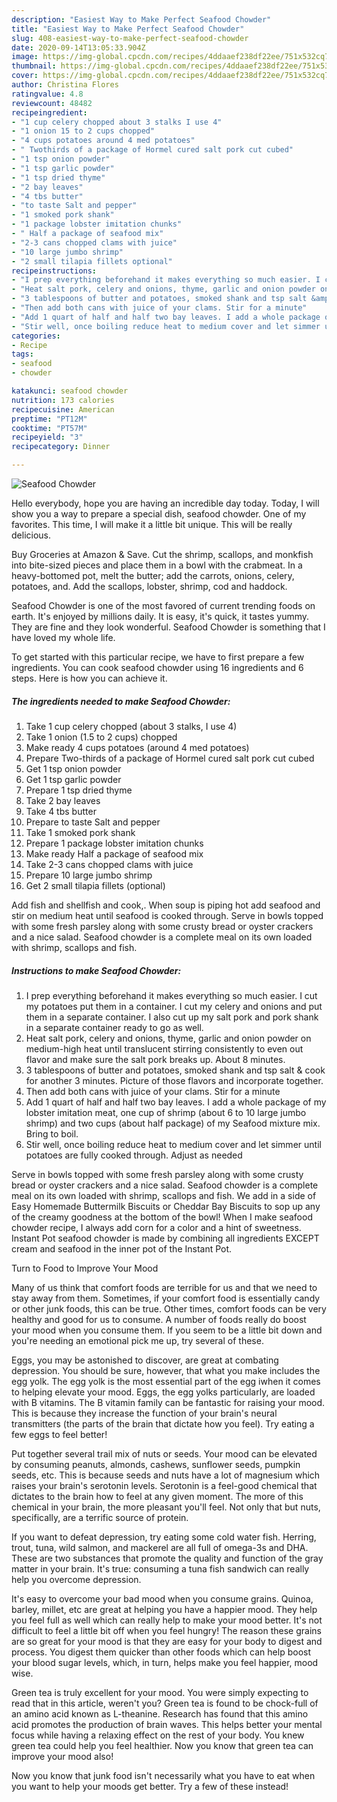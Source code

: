 ```yaml
---
description: "Easiest Way to Make Perfect Seafood Chowder"
title: "Easiest Way to Make Perfect Seafood Chowder"
slug: 408-easiest-way-to-make-perfect-seafood-chowder
date: 2020-09-14T13:05:33.904Z
image: https://img-global.cpcdn.com/recipes/4ddaaef238df22ee/751x532cq70/seafood-chowder-recipe-main-photo.jpg
thumbnail: https://img-global.cpcdn.com/recipes/4ddaaef238df22ee/751x532cq70/seafood-chowder-recipe-main-photo.jpg
cover: https://img-global.cpcdn.com/recipes/4ddaaef238df22ee/751x532cq70/seafood-chowder-recipe-main-photo.jpg
author: Christina Flores
ratingvalue: 4.8
reviewcount: 48482
recipeingredient:
- "1 cup celery chopped about 3 stalks I use 4"
- "1 onion 15 to 2 cups chopped"
- "4 cups potatoes around 4 med potatoes"
- " Twothirds of a package of Hormel cured salt pork cut cubed"
- "1 tsp onion powder"
- "1 tsp garlic powder"
- "1 tsp dried thyme"
- "2 bay leaves"
- "4 tbs butter"
- "to taste Salt and pepper"
- "1 smoked pork shank"
- "1 package lobster imitation chunks"
- " Half a package of seafood mix"
- "2-3 cans chopped clams with juice"
- "10 large jumbo shrimp"
- "2 small tilapia fillets optional"
recipeinstructions:
- "I prep everything beforehand it makes everything so much easier. I cut my potatoes put them in a container. I cut my celery and onions and put them in a separate container. I also cut up my salt pork and pork shank in a separate container ready to go as well."
- "Heat salt pork, celery and onions, thyme, garlic and onion powder on medium-high heat until translucent stirring consistently to even out flavor and make sure the salt pork breaks up. About 8 minutes."
- "3 tablespoons of butter and potatoes, smoked shank and tsp salt &amp; cook for another 3 minutes. Picture of those flavors and incorporate together."
- "Then add both cans with juice of your clams. Stir for a minute"
- "Add 1 quart of half and half two bay leaves. I add a whole package of my lobster imitation meat, one cup of shrimp (about 6 to 10 large jumbo shrimp) and two cups (about half package) of my Seafood mixture mix. Bring to boil."
- "Stir well, once boiling reduce heat to medium cover and let simmer until potatoes are fully cooked through. Adjust as needed"
categories:
- Recipe
tags:
- seafood
- chowder

katakunci: seafood chowder 
nutrition: 173 calories
recipecuisine: American
preptime: "PT12M"
cooktime: "PT57M"
recipeyield: "3"
recipecategory: Dinner

---
```



![Seafood Chowder](https://img-global.cpcdn.com/recipes/4ddaaef238df22ee/751x532cq70/seafood-chowder-recipe-main-photo.jpg)

Hello everybody, hope you are having an incredible day today. Today, I will show you a way to prepare a special dish, seafood chowder. One of my favorites. This time, I will make it a little bit unique. This will be really delicious.

Buy Groceries at Amazon &amp; Save. Cut the shrimp, scallops, and monkfish into bite-sized pieces and place them in a bowl with the crabmeat. In a heavy-bottomed pot, melt the butter; add the carrots, onions, celery, potatoes, and. Add the scallops, lobster, shrimp, cod and haddock.

Seafood Chowder is one of the most favored of current trending foods on earth. It's enjoyed by millions daily. It is easy, it's quick, it tastes yummy. They are fine and they look wonderful. Seafood Chowder is something that I have loved my whole life.


To get started with this particular recipe, we have to first prepare a few ingredients. You can cook seafood chowder using 16 ingredients and 6 steps. Here is how you can achieve it.

<!--inarticleads1-->

##### The ingredients needed to make Seafood Chowder:

1. Take 1 cup celery chopped (about 3 stalks, I use 4)
1. Take 1 onion (1.5 to 2 cups) chopped
1. Make ready 4 cups potatoes (around 4 med potatoes)
1. Prepare  Two-thirds of a package of Hormel cured salt pork cut cubed
1. Get 1 tsp onion powder
1. Get 1 tsp garlic powder
1. Prepare 1 tsp dried thyme
1. Take 2 bay leaves
1. Take 4 tbs butter
1. Prepare to taste Salt and pepper
1. Take 1 smoked pork shank
1. Prepare 1 package lobster imitation chunks
1. Make ready  Half a package of seafood mix
1. Take 2-3 cans chopped clams with juice
1. Prepare 10 large jumbo shrimp
1. Get 2 small tilapia fillets (optional)


Add fish and shellfish and cook,. When soup is piping hot add seafood and stir on medium heat until seafood is cooked through. Serve in bowls topped with some fresh parsley along with some crusty bread or oyster crackers and a nice salad. Seafood chowder is a complete meal on its own loaded with shrimp, scallops and fish. 

<!--inarticleads2-->

##### Instructions to make Seafood Chowder:

1. I prep everything beforehand it makes everything so much easier. I cut my potatoes put them in a container. I cut my celery and onions and put them in a separate container. I also cut up my salt pork and pork shank in a separate container ready to go as well.
1. Heat salt pork, celery and onions, thyme, garlic and onion powder on medium-high heat until translucent stirring consistently to even out flavor and make sure the salt pork breaks up. About 8 minutes.
1. 3 tablespoons of butter and potatoes, smoked shank and tsp salt &amp; cook for another 3 minutes. Picture of those flavors and incorporate together.
1. Then add both cans with juice of your clams. Stir for a minute
1. Add 1 quart of half and half two bay leaves. I add a whole package of my lobster imitation meat, one cup of shrimp (about 6 to 10 large jumbo shrimp) and two cups (about half package) of my Seafood mixture mix. Bring to boil.
1. Stir well, once boiling reduce heat to medium cover and let simmer until potatoes are fully cooked through. Adjust as needed


Serve in bowls topped with some fresh parsley along with some crusty bread or oyster crackers and a nice salad. Seafood chowder is a complete meal on its own loaded with shrimp, scallops and fish. We add in a side of Easy Homemade Buttermilk Biscuits or Cheddar Bay Biscuits to sop up any of the creamy goodness at the bottom of the bowl! When I make seafood chowder recipe, I always add corn for a color and a hint of sweetness. Instant Pot seafood chowder is made by combining all ingredients EXCEPT cream and seafood in the inner pot of the Instant Pot. 

Turn to Food to Improve Your Mood


Many of us think that comfort foods are terrible for us and that we need to stay away from them. Sometimes, if your comfort food is essentially candy or other junk foods, this can be true. Other times, comfort foods can be very healthy and good for us to consume. A number of foods really do boost your mood when you consume them. If you seem to be a little bit down and you're needing an emotional pick me up, try several of these.

Eggs, you may be astonished to discover, are great at combating depression. You should be sure, however, that what you make includes the egg yolk. The egg yolk is the most essential part of the egg iwhen it comes to helping elevate your mood. Eggs, the egg yolks particularly, are loaded with B vitamins. The B vitamin family can be fantastic for raising your mood. This is because they increase the function of your brain's neural transmitters (the parts of the brain that dictate how you feel). Try eating a few eggs to feel better!

Put together several trail mix of nuts or seeds. Your mood can be elevated by consuming peanuts, almonds, cashews, sunflower seeds, pumpkin seeds, etc. This is because seeds and nuts have a lot of magnesium which raises your brain's serotonin levels. Serotonin is a feel-good chemical that dictates to the brain how to feel at any given moment. The more of this chemical in your brain, the more pleasant you'll feel. Not only that but nuts, specifically, are a terrific source of protein.

If you want to defeat depression, try eating some cold water fish. Herring, trout, tuna, wild salmon, and mackerel are all full of omega-3s and DHA. These are two substances that promote the quality and function of the gray matter in your brain. It's true: consuming a tuna fish sandwich can really help you overcome depression. 

It's easy to overcome your bad mood when you consume grains. Quinoa, barley, millet, etc are great at helping you have a happier mood. They help you feel full as well which can really help to make your mood better. It's not difficult to feel a little bit off when you feel hungry! The reason these grains are so great for your mood is that they are easy for your body to digest and process. You digest them quicker than other foods which can help boost your blood sugar levels, which, in turn, helps make you feel happier, mood wise.

Green tea is truly excellent for your mood. You were simply expecting to read that in this article, weren't you? Green tea is found to be chock-full of an amino acid known as L-theanine. Research has found that this amino acid promotes the production of brain waves. This helps better your mental focus while having a relaxing effect on the rest of your body. You knew green tea could help you feel healthier. Now you know that green tea can improve your mood also!

Now you know that junk food isn't necessarily what you have to eat when you want to help your moods get better. Try a few of these instead!

